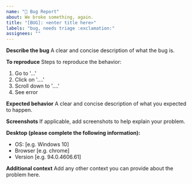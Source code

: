 ```yaml
---
name: "🐛 Bug Report"
about: We broke something, again.
title: "[BUG]: <enter title here>"
labels: "bug, needs triage :exclamation:"
assignees: ""
---
```


**Describe the bug**
A clear and concise description of what the bug is.

**To reproduce**
Steps to reproduce the behavior:

1. Go to '...'
2. Click on '....'
3. Scroll down to '....'
4. See error

**Expected behavior**
A clear and concise description of what you expected to happen.

**Screenshots**
If applicable, add screenshots to help explain your problem.

**Desktop (please complete the following information):**

- OS: [e.g. Windows 10]
- Browser [e.g. chrome]
- Version [e.g. 94.0.4606.61]

**Additional context**
Add any other context you can provide about the problem here.
